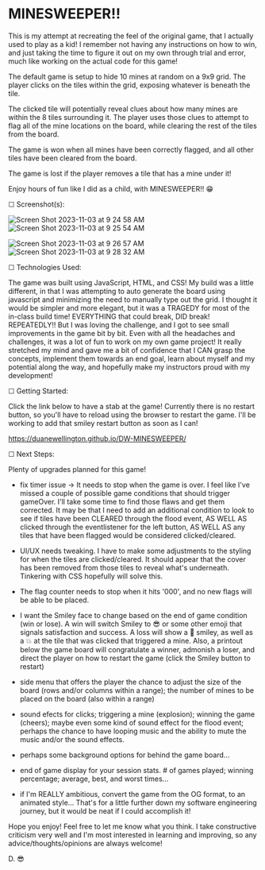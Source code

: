# MINESWEEPER!! 

This is my attempt at recreating the feel of the original game, that I actually used to play as a kid! I remember not having any instructions on how to win, and just taking the time to figure it out on my own through trial and error, much like working on the actual code for this game!

The default game is setup to hide 10 mines at random on a 9x9 grid. The player clicks on the tiles within the grid, exposing whatever is beneath the tile.

The clicked tile will potentially reveal clues about how many mines are within the 8 tiles surrounding it. The player uses those clues to attempt to flag all of the mine locations on the board, while clearing the rest of the tiles from the board.

The game is won when all mines have been correctly flagged, and all other tiles have been cleared from the board.

The game is lost if the player removes a tile that has a mine under it!

Enjoy hours of fun like I did as a child, with MINESWEEPER!! 😁

☐ Screenshot(s): 

![Screen Shot 2023-11-03 at 9 24 58 AM](https://github.com/DuaneWellington/Project-1/assets/89868198/bd390135-42a1-4e77-a131-607581ca9a5a)       ![Screen Shot 2023-11-03 at 9 25 54 AM](https://github.com/DuaneWellington/Project-1/assets/89868198/c8e143c5-2a1b-4ed6-8b06-d7f7b3fbc88a)

![Screen Shot 2023-11-03 at 9 26 57 AM](https://github.com/DuaneWellington/Project-1/assets/89868198/f75713df-cb09-41f7-8e6e-f986c4eed310)       ![Screen Shot 2023-11-03 at 9 28 32 AM](https://github.com/DuaneWellington/Project-1/assets/89868198/8a0b17b6-573c-4ed9-96f8-f55cedc74c7c)



☐ Technologies Used: 

The game was built using JavaScript, HTML, and CSS! My build was a little different, in that I was attempting to auto generate the board using javascript and minimizing the need to manually type out the grid. I thought it would be simpler and more elegant, but it was a TRAGEDY for most of the in-class build time! EVERYTHING that could break, DID break! REPEATEDLY!! But I was loving the challenge, and I got to see small improvements in the game bit by bit. Even with all the headaches and challenges, it was a lot of fun to work on my own game project! It really stretched my mind and gave me a bit of confidence that I CAN grasp the concepts, implement them towards an end goal, learn about myself and my potential along the way, and hopefully make my instructors proud with my development!

☐ Getting Started: 

Click the link below to have a stab at the game! Currently there is no restart button, so you'll have to reload using the browser to restart the game. I'll be working to add that smiley restart button as soon as I can!

https://duanewellington.github.io/DW-MINESWEEPER/


☐ Next Steps: 

Plenty of upgrades planned for this game!

 - fix timer issue -> It needs to stop when the game is over. I feel like I've missed a couple of possible game conditions that should trigger gameOver. I'll take some time to find those flaws and get them corrected. It may be that I need to add an additional condition to look to see if tiles have been CLEARED through the flood event, AS WELL AS clicked through the eventlistener for the left button, AS WELL AS any tiles that have been flagged would be considered clicked/cleared.

 - UI/UX needs tweaking. I have to make some adjustments to the styling for when the tiles are clicked/cleared. It should appear that the cover has been removed from those tiles to reveal what's underneath. Tinkering with CSS hopefully will solve this.

 - The flag counter needs to stop when it hits '000', and no new flags will be able to be placed.

 - I want the Smiley face to change based on the end of game condition (win or lose). A win will switch Smiley to 😎 or some other emoji that signals satisfaction and success. A loss will show a 🤯 smiley, as well as a 💥 at the tile that was clicked that triggered a mine. Also, a printout below the game board will congratulate a winner, admonish a loser, and direct the player on how to restart the game (click the Smiley button to restart)

 - side menu that offers the player the chance to adjust the size of the board (rows and/or columns within a range); the number of mines to be placed on the board (also within a range)

 - sound efects for clicks; triggering a mine (explosion); winning the game (cheers); maybe even some kind of sound effect for the flood event; perhaps the chance to have looping music and the ability to mute the music and/or the sound effects.

 - perhaps some background options for behind the game board...
 - end of game display for your session stats. # of games played; 
 winning percentage; average, best, and worst times...

 - if I'm REALLY ambitious, convert the game from the OG format, to an animated style... That's for a little further down my software engineering journey, but it would be neat if I could accomplish it!

 Hope you enjoy! Feel free to let me know what you think. I take constructive criticism very well and I'm most interested in learning and improving, so any advice/thoughts/opinions are always welcome!

 D. 😎


